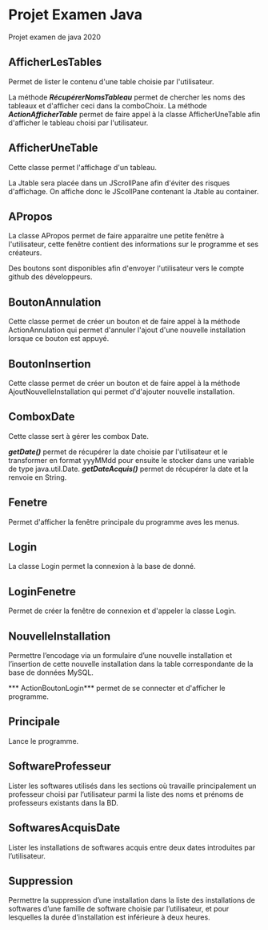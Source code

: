 # Projet Examen Java
Projet examen de java 2020

## AfficherLesTables
Permet de lister le contenu d'une table choisie par l'utilisateur.

La méthode ***RécupérerNomsTableau*** permet de chercher les noms des tableaux et d'afficher ceci dans la comboChoix.
La méthode ***ActionAfficherTable*** permet de faire appel à la classe AfficherUneTable afin d'afficher le tableau choisi par l'utilisateur.

## AfficherUneTable
Cette classe permet l'affichage d'un tableau.

La Jtable sera placée dans un JScrollPane afin d'éviter des risques d'affichage. On affiche donc le JScollPane contenant la Jtable au container.

## APropos
La classe APropos permet de faire apparaitre une petite fenêtre à l'utilisateur, cette fenêtre contient des informations sur le programme et ses créateurs.

Des boutons sont disponibles afin d'envoyer l'utilisateur vers le compte github des développeurs.

## BoutonAnnulation
Cette classe permet de créer un bouton et de faire appel à la méthode ActionAnnulation qui permet d'annuler l'ajout d'une nouvelle installation lorsque ce bouton est appuyé. 

## BoutonInsertion
Cette classe permet de créer un bouton et de faire appel à la méthode AjoutNouvelleInstallation qui permet d'd'ajouter nouvelle installation.

## ComboxDate
Cette classe sert à gérer les combox Date.

***getDate()*** permet de récupérer la date choisie par l'utilisateur et le transformer en format yyyMMdd pour ensuite le stocker dans une variable de type java.util.Date.
***getDateAcquis()*** permet de récupérer la date et la renvoie en String.

## Fenetre
Permet d'afficher la fenêtre principale du programme aves les menus.

## Login
La classe Login permet la connexion à la base de donné.


## LoginFenetre
Permet de créer la fenêtre de connexion et d'appeler la classe Login.

## NouvelleInstallation
Permettre l’encodage via un formulaire d’une nouvelle installation et l’insertion de cette nouvelle installation dans la table correspondante de la base de données MySQL.

*** ActionBoutonLogin*** permet de se connecter et d'afficher le programme.

## Principale
Lance le programme.

## SoftwareProfesseur
Lister les softwares utilisés dans les sections où travaille principalement un professeur choisi par l’utilisateur parmi la liste des noms et prénoms de professeurs existants dans la BD.

## SoftwaresAcquisDate
Lister les installations de softwares acquis entre deux dates introduites par l’utilisateur.

## Suppression
Permettre la suppression d’une installation dans la liste des installations de softwares d’une famille de software choisie par l’utilisateur, et pour lesquelles la durée d’installation est inférieure à deux heures.
